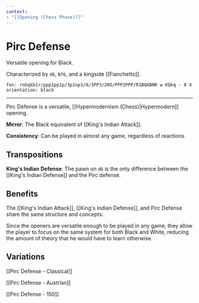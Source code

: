 ```yaml
---
context:
- "[[Opening (Chess Phase)]]"
---
```


# Pirc Defense

Versatile opening for Black.

Characterized by `d6`, `Nf6`, and a kingside [[Fianchetto]].

```chesser
fen: rnbqkb1r/ppp1pp1p/3p1np1/8/3PP3/2N5/PPP2PPP/R1BQKBNR w KQkq - 0 4
orientation: black
```

---

Pirc Defense is a versatile, [[Hypermodernism (Chess)|Hypermodern]] opening.

**Mirror**: The Black equivalent of [[King's Indian Attack]].

**Consistency**: Can be played in almost any game, regardless of reactions.

## Transpositions

**King's Indian Defense**: The pawn on `d6` is the only difference between the [[King's Indian Defense]] and the Pirc defense.

## Benefits

The [[King's Indian Attack]], [[King's Indian Defense]], and Pirc Defense share the same structure and concepts.

Since the openers are versatile enough to be played in any game, they allow the player to focus on the same system for both Black and White, reducing the amount of theory that he would have to learn otherwise.

## Variations

[[Pirc Defense - Classical]]

[[Pirc Defense - Austrian]]

[[Pirc Defense - 150]]
